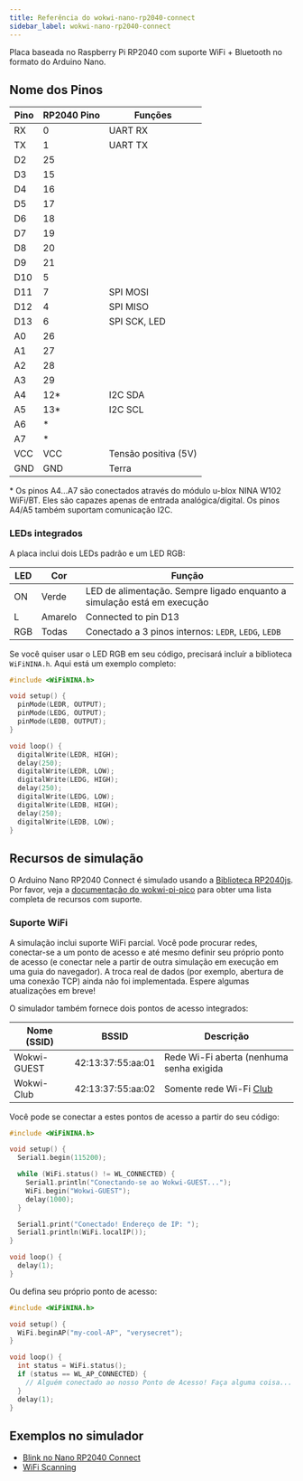 ```yaml
---
title: Referência do wokwi-nano-rp2040-connect
sidebar_label: wokwi-nano-rp2040-connect
---
```


Placa baseada no Raspberry Pi RP2040 com suporte WiFi + Bluetooth no formato do Arduino Nano.

<wokwi-nano-rp2040-connect></wokwi-nano-rp2040-connect>

## Nome dos Pinos

| Pino | RP2040 Pino | Funções               |
| ---- | ----------- | --------------------- |
| RX   | 0           | UART RX               |
| TX   | 1           | UART TX               |
| D2   | 25          |                       |
| D3   | 15          |                       |
| D4   | 16          |                       |
| D5   | 17          |                       |
| D6   | 18          |                       |
| D7   | 19          |                       |
| D8   | 20          |                       |
| D9   | 21          |                       |
| D10  | 5           |                       |
| D11  | 7           | SPI MOSI              |
| D12  | 4           | SPI MISO              |
| D13  | 6           | SPI SCK, LED          |
| A0   | 26          |                       |
| A1   | 27          |                       |
| A2   | 28          |                       |
| A3   | 29          |                       |
| A4   | 12\*        | I2C SDA               |
| A5   | 13\*        | I2C SCL               |
| A6   | \*          |                       |
| A7   | \*          |                       |
| VCC  | VCC         | Tensão positiva (5V)  |
| GND  | GND         | Terra                 |

\* Os pinos A4…A7 são conectados através do módulo u-blox NINA W102 WiFi/BT. Eles são capazes apenas de entrada analógica/digital. Os pinos A4/A5 também suportam comunicação I2C.

### LEDs integrados

A placa inclui dois LEDs padrão e um LED RGB:

| LED | Cor     | Função                                               |
| --- | ------- | ---------------------------------------------------- |
| ON  | Verde   | LED de alimentação. Sempre ligado enquanto a simulação está em execução |
| L   | Amarelo | Connected to pin D13                                 |
| RGB | Todas   | Conectado a 3 pinos internos: `LEDR`, `LEDG`, `LEDB` |

Se você quiser usar o LED RGB em seu código, precisará incluír a biblioteca `WiFiNINA.h`.
Aqui está um exemplo completo:

```cpp
#include <WiFiNINA.h>

void setup() {
  pinMode(LEDR, OUTPUT);
  pinMode(LEDG, OUTPUT);
  pinMode(LEDB, OUTPUT);
}

void loop() {
  digitalWrite(LEDR, HIGH);
  delay(250);
  digitalWrite(LEDR, LOW);
  digitalWrite(LEDG, HIGH);
  delay(250);
  digitalWrite(LEDG, LOW);
  digitalWrite(LEDB, HIGH);
  delay(250);
  digitalWrite(LEDB, LOW);
}
```

## Recursos de simulação

O Arduino Nano RP2040 Connect é simulado usando a [Biblioteca RP2040js](https://github.com/wokwi/rp2040js). Por favor, veja a [documentação do wokwi-pi-pico](wokwi-pi-pico#simulation-features) para obter uma lista completa de recursos com suporte.

### Suporte WiFi

A simulação inclui suporte WiFi parcial. Você pode procurar redes, conectar-se a um ponto de acesso e até mesmo definir seu próprio ponto de acesso (e conectar
nele a partir de outra simulação em execução em uma guia do navegador). A troca real de dados (por exemplo, abertura de uma conexão TCP) ainda não foi implementada. Espere algumas atualizações em breve!

O simulador também fornece dois pontos de acesso integrados:

| Nome (SSID) | BSSID             | Descrição                                         |
| ----------- | ----------------- | ------------------------------------------------- |
| Wokwi-GUEST | 42:13:37:55:aa:01 | Rede Wi-Fi aberta (nenhuma senha exigida          |
| Wokwi-Club  | 42:13:37:55:aa:02 | Somente rede Wi-Fi [Club](https://wokwi.com/club) |

Você pode se conectar a estes pontos de acesso a partir do seu código:

```cpp
#include <WiFiNINA.h>

void setup() {
  Serial1.begin(115200);

  while (WiFi.status() != WL_CONNECTED) {
    Serial1.println("Conectando-se ao Wokwi-GUEST...");
    WiFi.begin("Wokwi-GUEST");
    delay(1000);
  }

  Serial1.print("Conectado! Endereço de IP: ");
  Serial1.println(WiFi.localIP());
}

void loop() {
  delay(1);
}
```

Ou defina seu próprio ponto de acesso:

```cpp
#include <WiFiNINA.h>

void setup() {
  WiFi.beginAP("my-cool-AP", "verysecret");
}

void loop() {
  int status = WiFi.status();
  if (status == WL_AP_CONNECTED) {
    // Alguém conectado ao nosso Ponto de Acesso! Faça alguma coisa...
  }
  delay(1);
}
```

## Exemplos no simulador

- [Blink no Nano RP2040 Connect](https://wokwi.com/arduino/projects/302107513045647885)
- [WiFi Scanning](https://wokwi.com/arduino/projects/302218566716883465)
